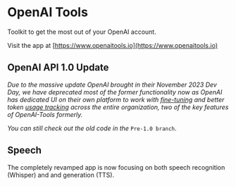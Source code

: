 # OpenAI Tools
Toolkit to get the most out of your OpenAI account.

Visit the app at [https://www.openaitools.io](https://www.openaitools.io)

## OpenAI API 1.0 Update

_Due to the massive update OpenAI brought in their November 2023 Dev Day, we have deprecated most of the former functionality now as OpenAI has dedicated UI on their own platform to work with [fine-tuning](https://platform.openai.com/docs/guides/fine-tuning) and better token [usage tracking](https://platform.openai.com/usage) across the entire organization, two of the key features of OpenAI-Tools formerly._

_You can still check out the old code in the_ `Pre-1.0 branch`.

## Speech

The completely revamped app is now focusing on both speech recognition (Whisper) and and generation (TTS).